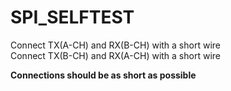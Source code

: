 # SPI_SELFTEST

Connect TX(A-CH) and RX(B-CH) with a short wire   
Connect TX(B-CH) and RX(A-CH) with a short wire   

__Connections should be as short as possible__
